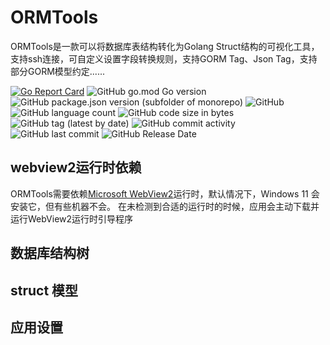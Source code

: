 # ORMTools

ORMTools是一款可以将数据库表结构转化为Golang Struct结构的可视化工具，支持ssh连接，可自定义设置字段转换规则，支持GORM Tag、Json Tag，支持部分GORM模型约定......

[![Go Report Card](https://goreportcard.com/badge/github.com/louismax/ORMTools)](https://goreportcard.com/report/github.com/louismax/ORMTools)
![GitHub go.mod Go version](https://img.shields.io/github/go-mod/go-version/louismax/ORMTools)
![GitHub package.json version (subfolder of monorepo)](https://img.shields.io/github/package-json/v/louismax/ORMTools?filename=frontend%2Fpackage.json)
![GitHub](https://img.shields.io/github/license/louismax/ORMTools)
![GitHub language count](https://img.shields.io/github/languages/count/louismax/ORMTools?style=flat-square)
![GitHub code size in bytes](https://img.shields.io/github/languages/code-size/louismax/ORMTools?style=flat-square)
![GitHub tag (latest by date)](https://img.shields.io/github/v/tag/louismax/ORMTools)
![GitHub commit activity](https://img.shields.io/github/commit-activity/m/louismax/ORMTools)
![GitHub last commit](https://img.shields.io/github/last-commit/louismax/ORMTools)
![GitHub Release Date](https://img.shields.io/github/release-date/louismax/ORMTools)

## webview2运行时依赖
ORMTools需要依赖[Microsoft WebView2](https://developer.microsoft.com/en-us/microsoft-edge/webview2/)运行时，默认情况下，Windows 11 会安装它，但有些机器不会。
在未检测到合适的运行时的时候，应用会主动下载并运行WebView2运行时引导程序

## 数据库结构树

## struct 模型

## 应用设置